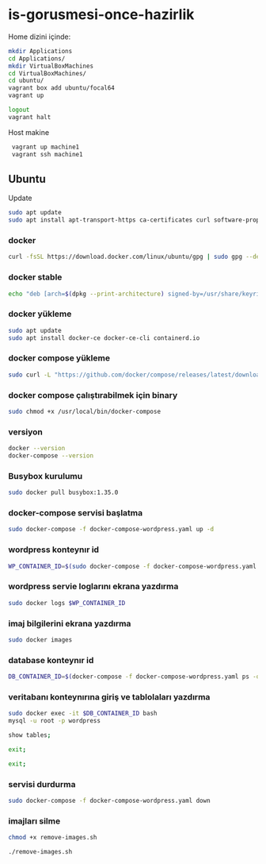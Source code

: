 # is-gorusmesi-once-hazirlik

Home dizini içinde:
 ```bash
 mkdir Applications
 cd Applications/
 mkdir VirtualBoxMachines
 cd VirtualBoxMachines/
 cd ubuntu/
 vagrant box add ubuntu/focal64
 vagrant up
 ```
 ```bash
 logout
 vagrant halt
 ```

Host makine
```bash
 vagrant up machine1
 vagrant ssh machine1
```
## Ubuntu
 Update
```bash
sudo apt update
sudo apt install apt-transport-https ca-certificates curl software-properties-common
```
### docker
```bash
curl -fsSL https://download.docker.com/linux/ubuntu/gpg | sudo gpg --dearmor -o /usr/share/keyrings/docker-archive-keyring.gpg
```
### docker stable
```bash
echo "deb [arch=$(dpkg --print-architecture) signed-by=/usr/share/keyrings/docker-archive-keyring.gpg] https://download.docker.com/linux/ubuntu $(lsb_release -cs) stable" | sudo tee /etc/apt/sources.list.d/docker.list > /dev/null
```
### docker yükleme
```bash
sudo apt update
sudo apt install docker-ce docker-ce-cli containerd.io
```
### docker compose yükleme
```bash
sudo curl -L "https://github.com/docker/compose/releases/latest/download/docker-compose-$(uname -s)-$(uname -m)" -o /usr/local/bin/docker-compose
```
### docker compose çalıştırabilmek için binary
```bash
sudo chmod +x /usr/local/bin/docker-compose
```
### versiyon
```bash
docker --version
docker-compose --version
```
### Busybox kurulumu
```bash
sudo docker pull busybox:1.35.0
```
### docker-compose servisi başlatma
```bash
sudo docker-compose -f docker-compose-wordpress.yaml up -d
```
### wordpress konteynır id
```bash
WP_CONTAINER_ID=$(sudo docker-compose -f docker-compose-wordpress.yaml ps -q wordpress)
```
### wordpress servie loglarını ekrana yazdırma
```bash
sudo docker logs $WP_CONTAINER_ID
```
### imaj bilgilerini ekrana yazdırma
```bash
sudo docker images
```
### database konteynır id
```bash
DB_CONTAINER_ID=$(docker-compose -f docker-compose-wordpress.yaml ps -q db)
```
### veritabanı konteynırına giriş ve tablolaları yazdırma
```bash
sudo docker exec -it $DB_CONTAINER_ID bash
mysql -u root -p wordpress
```
```bash
show tables;
```
```bash
exit;
```
```bash
exit;
```

### servisi durdurma
```bash
sudo docker-compose -f docker-compose-wordpress.yaml down
```
### imajları silme
```bash
chmod +x remove-images.sh
```
```bash
./remove-images.sh
```
